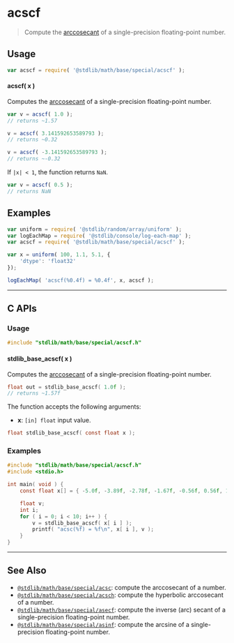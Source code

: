<!--

@license Apache-2.0

Copyright (c) 2024 The Stdlib Authors.

Licensed under the Apache License, Version 2.0 (the "License");
you may not use this file except in compliance with the License.
You may obtain a copy of the License at

   http://www.apache.org/licenses/LICENSE-2.0

Unless required by applicable law or agreed to in writing, software
distributed under the License is distributed on an "AS IS" BASIS,
WITHOUT WARRANTIES OR CONDITIONS OF ANY KIND, either express or implied.
See the License for the specific language governing permissions and
limitations under the License.

-->

# acscf

> Compute the [arccosecant][arccosecant] of a single-precision floating-point number.

<section class="usage">

## Usage

```javascript
var acscf = require( '@stdlib/math/base/special/acscf' );
```

#### acscf( x )

Computes the [arccosecant][arccosecant] of a single-precision floating-point number.

```javascript
var v = acscf( 1.0 );
// returns ~1.57

v = acscf( 3.141592653589793 );
// returns ~0.32

v = acscf( -3.141592653589793 );
// returns ~-0.32
```

If `|x| < 1`, the function returns `NaN`.

```javascript
var v = acscf( 0.5 );
// returns NaN
```

</section>

<!-- /.usage -->

<section class="examples">

## Examples

<!-- eslint no-undef: "error" -->

```javascript
var uniform = require( '@stdlib/random/array/uniform' );
var logEachMap = require( '@stdlib/console/log-each-map' );
var acscf = require( '@stdlib/math/base/special/acscf' );

var x = uniform( 100, 1.1, 5.1, {
    'dtype': 'float32'
});

logEachMap( 'acscf(%0.4f) = %0.4f', x, acscf );
```

</section>

<!-- /.examples -->

<!-- C interface documentation. -->

* * *

<section class="c">

## C APIs

<!-- Section to include introductory text. Make sure to keep an empty line after the intro `section` element and another before the `/section` close. -->

<section class="intro">

</section>

<!-- /.intro -->

<!-- C usage documentation. -->

<section class="usage">

### Usage

```c
#include "stdlib/math/base/special/acscf.h"
```

#### stdlib_base_acscf( x )

Computes the [arccosecant][arccosecant] of a single-precision floating-point number.

```c
float out = stdlib_base_acscf( 1.0f );
// returns ~1.57f
```

The function accepts the following arguments:

-   **x**: `[in] float` input value.

```c
float stdlib_base_acscf( const float x );
```

</section>

<!-- /.usage -->

<!-- C API usage notes. Make sure to keep an empty line after the `section` element and another before the `/section` close. -->

<section class="notes">

</section>

<!-- /.notes -->

<!-- C API usage examples. -->

<section class="examples">

### Examples

```c
#include "stdlib/math/base/special/acscf.h"
#include <stdio.h>

int main( void ) {
    const float x[] = { -5.0f, -3.89f, -2.78f, -1.67f, -0.56f, 0.56f, 1.67f, 2.78f, 3.89f, 5.0f };

    float v;
    int i;
    for ( i = 0; i < 10; i++ ) {
        v = stdlib_base_acscf( x[ i ] );
        printf( "acsc(%f) = %f\n", x[ i ], v );
    }
}
```

</section>

<!-- /.examples -->

</section>

<!-- /.c -->

<!-- Section for related `stdlib` packages. Do not manually edit this section, as it is automatically populated. -->

<section class="related">

* * *

## See Also

-   <span class="package-name">[`@stdlib/math/base/special/acsc`][@stdlib/math/base/special/acsc]</span><span class="delimiter">: </span><span class="description">compute the arccosecant of a number.</span>
-   <span class="package-name">[`@stdlib/math/base/special/acsch`][@stdlib/math/base/special/acsch]</span><span class="delimiter">: </span><span class="description">compute the hyperbolic arccosecant of a number.</span>
-   <span class="package-name">[`@stdlib/math/base/special/asecf`][@stdlib/math/base/special/asecf]</span><span class="delimiter">: </span><span class="description">compute the inverse (arc) secant of a single-precision floating-point number.</span>
-   <span class="package-name">[`@stdlib/math/base/special/asinf`][@stdlib/math/base/special/asinf]</span><span class="delimiter">: </span><span class="description">compute the arcsine of a single-precision floating-point number.</span>

</section>

<!-- /.related -->

<!-- Section for all links. Make sure to keep an empty line after the `section` element and another before the `/section` close. -->

<section class="links">

[arccosecant]: https://en.wikipedia.org/wiki/Inverse_trigonometric_functions

<!-- <related-links> -->

[@stdlib/math/base/special/acsc]: https://github.com/stdlib-js/stdlib/tree/develop/lib/node_modules/%40stdlib/math/base/special/acsc

[@stdlib/math/base/special/acsch]: https://github.com/stdlib-js/stdlib/tree/develop/lib/node_modules/%40stdlib/math/base/special/acsch

[@stdlib/math/base/special/asecf]: https://github.com/stdlib-js/stdlib/tree/develop/lib/node_modules/%40stdlib/math/base/special/asecf

[@stdlib/math/base/special/asinf]: https://github.com/stdlib-js/stdlib/tree/develop/lib/node_modules/%40stdlib/math/base/special/asinf

<!-- </related-links> -->

</section>

<!-- /.links -->
